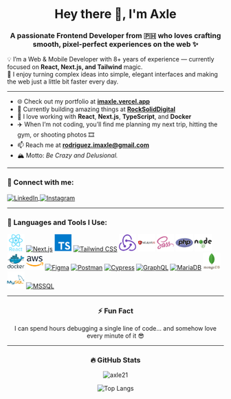 <h1 align="center">Hey there 👋, I'm Axle</h1>
<h3 align="center">A passionate Frontend Developer from 🇵🇭 who loves crafting smooth, pixel-perfect experiences on the web ✨</h3>

💡 I’m a Web & Mobile Developer with 8+ years of experience — currently focused on **React, Next.js, and Tailwind** magic.<br/>
🚀 I enjoy turning complex ideas into simple, elegant interfaces and making the web just a little bit faster every day.

---

- 🌐 Check out my portfolio at **[imaxle.vercel.app](https://imaxle.vercel.app/)**
- 💼 Currently building amazing things at **[RockSolidDigital](https://www.rcksld.com/)**
- 🧠 I love working with **React**, **Next.js**, **TypeScript**, and **Docker**
- ✈️ When I’m not coding, you’ll find me planning my next trip, hitting the gym, or shooting photos 🎞️
- 📫 Reach me at **rodriguez.imaxle@gmail.com**
- 🏔️ Motto: _Be Crazy and Delusional._

---

<h3 align="left">🤝 Connect with me:</h3>
<p align="left">
<a href="https://www.linkedin.com/in/im-axle-rodriguez/" target="blank">
  <img align="center" src="https://raw.githubusercontent.com/rahuldkjain/github-profile-readme-generator/master/src/images/icons/Social/linked-in-alt.svg" alt="LinkedIn" height="30" width="40" />
</a>
<a href="https://instagram.com/im.axle" target="blank">
  <img align="center" src="https://raw.githubusercontent.com/rahuldkjain/github-profile-readme-generator/master/src/images/icons/Social/instagram.svg" alt="Instagram" height="30" width="40" />
</a>
</p>

---

<h3 align="left">🧰 Languages and Tools I Use:</h3>

<p align="left">
<a href="https://reactjs.org/" target="_blank"><img src="https://raw.githubusercontent.com/devicons/devicon/master/icons/react/react-original-wordmark.svg" alt="React" width="40" height="40"/></a>
<a href="https://nextjs.org/" target="_blank"><img src="https://cdn.worldvectorlogo.com/logos/nextjs-2.svg" alt="Next.js" width="40" height="40"/></a>
<a href="https://www.typescriptlang.org/" target="_blank"><img src="https://raw.githubusercontent.com/devicons/devicon/master/icons/typescript/typescript-original.svg" alt="TypeScript" width="40" height="40"/></a>
<a href="https://tailwindcss.com/" target="_blank"><img src="https://www.vectorlogo.zone/logos/tailwindcss/tailwindcss-icon.svg" alt="Tailwind CSS" width="40" height="40"/></a>
<a href="https://redux.js.org" target="_blank"><img src="https://raw.githubusercontent.com/devicons/devicon/master/icons/redux/redux-original.svg" alt="Redux" width="40" height="40"/></a>
<a href="https://angular.io" target="_blank"><img src="https://raw.githubusercontent.com/devicons/devicon/master/icons/angularjs/angularjs-original-wordmark.svg" alt="Angular" width="40" height="40"/></a>
<a href="https://sass-lang.com" target="_blank"><img src="https://raw.githubusercontent.com/devicons/devicon/master/icons/sass/sass-original.svg" alt="SASS" width="40" height="40"/></a>
<a href="https://www.php.net" target="_blank"><img src="https://raw.githubusercontent.com/devicons/devicon/master/icons/php/php-original.svg" alt="PHP" width="40" height="40"/></a>
<a href="https://nodejs.org" target="_blank"><img src="https://raw.githubusercontent.com/devicons/devicon/master/icons/nodejs/nodejs-original-wordmark.svg" alt="Node.js" width="40" height="40"/></a>
<a href="https://www.docker.com/" target="_blank"><img src="https://raw.githubusercontent.com/devicons/devicon/master/icons/docker/docker-original-wordmark.svg" alt="Docker" width="40" height="40"/></a>
<a href="https://aws.amazon.com" target="_blank"><img src="https://raw.githubusercontent.com/devicons/devicon/master/icons/amazonwebservices/amazonwebservices-original-wordmark.svg" alt="AWS" width="40" height="40"/></a>
<a href="https://www.figma.com/" target="_blank"><img src="https://www.vectorlogo.zone/logos/figma/figma-icon.svg" alt="Figma" width="40" height="40"/></a>
<a href="https://www.postman.com/" target="_blank"><img src="https://www.vectorlogo.zone/logos/getpostman/getpostman-icon.svg" alt="Postman" width="40" height="40"/></a>
<a href="https://www.cypress.io/" target="_blank"><img src="https://raw.githubusercontent.com/simple-icons/simple-icons/develop/icons/cypress.svg" alt="Cypress" width="40" height="40"/></a>
<a href="https://graphql.org/" target="_blank"><img src="https://www.vectorlogo.zone/logos/graphql/graphql-icon.svg" alt="GraphQL" width="40" height="40"/></a>
<a href="https://mariadb.org/" target="_blank"><img src="https://www.vectorlogo.zone/logos/mariadb/mariadb-icon.svg" alt="MariaDB" width="40" height="40"/></a>
<a href="https://www.mongodb.com/" target="_blank"><img src="https://raw.githubusercontent.com/devicons/devicon/master/icons/mongodb/mongodb-original-wordmark.svg" alt="MongoDB" width="40" height="40"/></a>
<a href="https://www.mysql.com/" target="_blank"><img src="https://raw.githubusercontent.com/devicons/devicon/master/icons/mysql/mysql-original-wordmark.svg" alt="MySQL" width="40" height="40"/></a>
<a href="https://www.microsoft.com/en-us/sql-server" target="_blank"><img src="https://www.svgrepo.com/show/303229/microsoft-sql-server-logo.svg" alt="MSSQL" width="40" height="40"/></a>
</p>

---

<h3 align="center">⚡ Fun Fact</h3>
<p align="center">I can spend hours debugging a single line of code... and somehow love every minute of it 😎</p>

---

<h3 align="center">🔥 GitHub Stats</h3>

<p align="center">
  <img src="https://github-readme-streak-stats.herokuapp.com/?user=axle21&theme=tokyonight" alt="axle21" />
</p>

<p align="center">
  <img src="https://github-readme-stats.vercel.app/api/top-langs/?username=axle21&layout=compact&theme=tokyonight" alt="Top Langs" />
</p>
